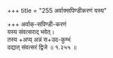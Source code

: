+++
title = "255 अर्वाक्सपिण्डीकरणं यस्य"

+++
अर्वाक्-सपिण्डी-करणं  
यस्य संवत्सराद् भवेत्।  
तस्य +अप्य् अन्नं स+उद-कुम्भं  
दद्यात् संवत्सरं द्विजे  ॥ १.२५५ ॥